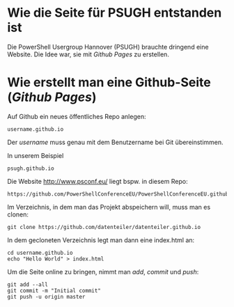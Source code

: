 # Wie die Seite für PSUGH entstanden ist #

Die PowerShell Usergroup Hannover (PSUGH) brauchte dringend eine Website. Die Idee war, sie mit _Github Pages_ zu erstellen.

# Wie erstellt man eine Github-Seite (_Github Pages_) #

Auf Github ein neues öffentliches Repo anlegen:

    username.github.io

Der _username_ muss genau mit dem Benutzername bei Git übereinstimmen.

In unserem Beispiel 

    psugh.github.io

Die Website http://www.psconf.eu/ liegt bspw. in diesem Repo:

    https://github.com/PowerShellConferenceEU/PowerShellConferenceEU.github.io

Im Verzeichnis, in dem man das Projekt abspeichern will, muss man es clonen:

    git clone https://github.com/datenteiler/datenteiler.github.io

In dem gecloneten Verzeichnis legt man dann eine index.html an:

    cd username.github.io
    echo "Hello World" > index.html

Um die Seite online zu bringen, nimmt man _add_, _commit_ und _push_:

    git add --all
    git commit -m "Initial commit"
    git push -u origin master

 
 
